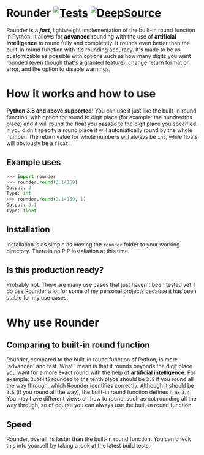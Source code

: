 # Rounder [![Tests](https://github.com/Aethese/rounder/actions/workflows/run_test.yml/badge.svg?branch=main)](https://github.com/Aethese/rounder/actions/workflows/run_test.yml) [![DeepSource](https://deepsource.io/gh/Aethese/rounder.svg/?label=active+issues&show_trend=true&token=OPtRN7JhnzQXx7u2RUI-dz45)](https://deepsource.io/gh/Aethese/rounder/?ref=repository-badge)
Rounder is a ***fast***, lightweight implementation of the built-in round function in Python. It allows for **advanced** rounding with the use of **artificial intelligence** to round fully and completely. It rounds even better than the built-in round function with it's rounding accuracy. It's made to be as customizable as possible with options such as how many digits you want rounded (even though that's a granted feature), change return format on error, and the option to disable warnings.

# How it works and how to use
**Python 3.8 and above supported!** You can use it just like the built-in round function, with option for round to digit place (for example: the hundredths place) and it will round the float you passed to the digit place you specified. If you didn't specify a round place it will automatically round by the whole number. The return value for whole numbers will always be `int`, while floats will obviously be a `float`.

## Example uses
```py
>>> import rounder
>>> rounder.round(3.14159)
Output: 3
Type: int
>>> rounder.round(3.14159, 1)
Output: 3.1
Type: float
```

## Installation
Installation is as simple as moving the `rounder` folder to your working directory. There is no PIP installation at this time.

## Is this production ready?
Probably not. There are many use cases that just haven't been tested yet. I do use Rounder a lot for some of my personal projects because it has been stable for my use cases.

# Why use Rounder
## Comparing to built-in round function
Rounder, compared to the built-in round function of Python, is more 'advanced' and fast. What I mean is that it rounds beyonds the digit place you want for a more exact round with the help of **artificial intelligence**. For example: `3.44445` rounded to the tenth place should be `3.5` if you round all the way through, which Rounder identifies correctly. Although it should be `3.5` (if you round all the way), the built-in round function defines it as `3.4`. You may have different views on how to round, such as not rounding all the way through, so of course you can always use the built-in round function.

## Speed
Rounder, overall, is faster than the built-in round function. You can check this info yourself by taking a look at the latest build tests.
